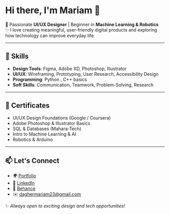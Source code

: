 # Hi there, I'm Mariam 👋  

🌸 Passionate **UI/UX Designer** | Beginner in **Machine Learning & Robotics**  
✨ I love creating meaningful, user-friendly digital products and exploring how technology can improve everyday life.  

---

## 🎨 Skills
- **Design Tools**: Figma, Adobe XD, Photoshop, Illustrator  
- **UI/UX**: Wireframing, Prototyping, User Research, Accessibility Design  
- **Programming**: Python , C++ basics  
- **Soft Skills**: Communication, Teamwork, Problem-Solving, Research  

---

## 📜 Certificates
- UI/UX Design Foundations (Google / Coursera)  
- Adobe Photoshop & Illustrator Basics  
- SQL & Databases (Mahara-Tech)  
- Intro to Machine Learning & AI  
- Robotics & Arduino  

---

## 📫 Let's Connect
- 🌍 [Portfolio](#)  
- 💼 [LinkedIn](https://www.linkedin.com/in/mariam-dagher-22a91128b/)  
- 🎨 [Behance](https://www.behance.net/mariamdagher1)  
- ✉️ daghermariam23@gmail.com  

✨ *Always open to exciting design and tech opportunities!*  

